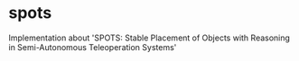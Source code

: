 # spots
Implementation about 'SPOTS: Stable Placement of Objects with Reasoning in Semi-Autonomous Teleoperation Systems'
